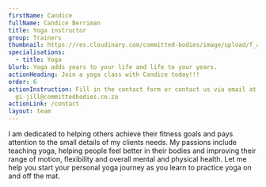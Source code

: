 ```yaml
---
firstName: Candice
fullName: Candice Berriman
title: Yoga instructor
group: Trainers
thumbnail: https://res.cloudinary.com/committed-bodies/image/upload/f_auto,q_auto/v1644515559/trainers/Candice/candice-trainer.png
specialisations:
  - title: Yoga
blurb: Yoga adds years to your life and life to your years.
actionHeading: Join a yoga class with Candice today!!!
order: 6
actionInstruction: Fill in the contact form or contact us via email at
  gi-jill@committedbodies.co.za
actionLink: /contact
layout: team
---
```

I am dedicated to helping others achieve their fitness goals and pays attention to the small details of my clients needs. My passions include teaching yoga, helping people feel better in their bodies and improving their range of motion, flexibility and overall mental and physical health.
Let me help you start your personal yoga journey as you learn to practice yoga on and off the mat.